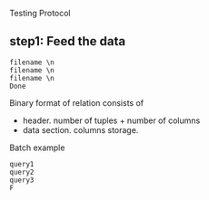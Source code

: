 Testing Protocol

## step1: Feed the data

```
filename \n
filename \n
filename \n
Done
```


Binary format of relation consists of

- header. number of tuples + number of columns
- data section. columns storage.


Batch example

```
query1
query2
query3
F
```






